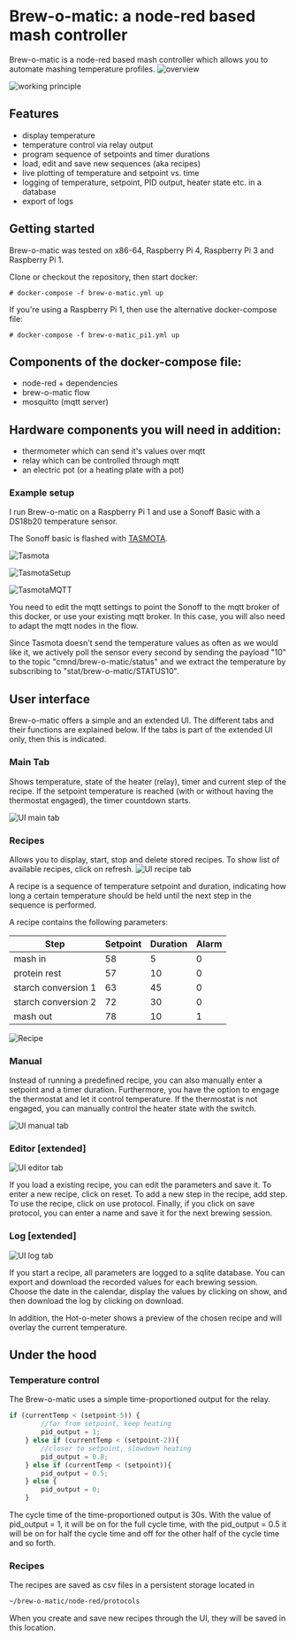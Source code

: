 # Brew-o-matic: a node-red based mash controller

Brew-o-matic is a node-red based mash controller which allows you to automate mashing
temperature profiles.
![overview][overview]

![working principle][principle]

## Features
* display temperature
* temperature control via relay output
* program sequence of setpoints and timer durations
* load, edit and save new sequences (aka recipes)
* live plotting of temperature and setpoint vs. time
* logging of temperature, setpoint, PID output, heater state etc. in a database
* export of logs





## Getting started
Brew-o-matic was tested on x86-64, Raspberry Pi 4, Raspberry Pi 3 and Raspberry Pi 1.

Clone or checkout the repository, then start docker:
```console
# docker-compose -f brew-o-matic.yml up
```
If you're using a Raspberry Pi 1, then use the alternative docker-compose file:

```console
# docker-compose -f brew-o-matic_pi1.yml up
```

## Components of the docker-compose file:
- node-red + dependencies
- brew-o-matic flow
- mosquitto (mqtt server)

## Hardware components you will need in addition:
- thermometer which can send it's values over mqtt
- relay which can be controlled through mqtt
- an electric pot (or a heating plate with a pot)

### Example setup
I run Brew-o-matic on a Raspberry Pi 1 and use a Sonoff Basic with a DS18b20 temperature sensor.

The Sonoff basic is flashed with [TASMOTA](https://github.com/arendst/Tasmota).

![Tasmota][TasmotaMain]

![TasmotaSetup][TasmotaSetup]

![TasmotaMQTT][TasmotaMQTT]

You need to edit the mqtt settings to point the Sonoff to the mqtt broker of this docker, or use your existing mqtt broker. In this case, you will also need to adapt the mqtt nodes in the flow.

Since Tasmota doesn't send the temperature values as often as we would like it, we actively poll the sensor every second by sending the payload "10" to the topic "cmnd/brew-o-matic/status" and we extract the temperature by subscribing to "stat/brew-o-matic/STATUS10".


## User interface

Brew-o-matic offers a simple and an extended UI.
The different tabs and their functions are explained below.
If the tabs is part of the extended UI only, then this is indicated.

### Main Tab
Shows temperature, state of the heater (relay), timer and current step of the recipe.
If the setpoint temperature is reached (with or without having the thermostat engaged), the timer countdown starts.


![UI main tab][mainTab]
### Recipes
Allows you to display, start, stop and delete stored recipes.
To show list of available recipes, click on refresh.
![UI recipe tab][recipeTab]

A recipe is a sequence of temperature setpoint and duration, indicating how long a certain temperature should be held until the next step in the sequence is performed.

A recipe contains the following parameters:

Step | Setpoint | Duration | Alarm
--- | --- | --- | ---
mash in | 58 | 5 | 0
protein rest | 57 | 10 | 0
starch conversion 1 | 63 | 45 | 0
starch conversion 2 | 72 | 30 | 0
mash out | 78 | 10 | 1

![Recipe][recipe]

### Manual
Instead of running a predefined recipe, you can also manually enter a setpoint and a timer duration.
Furthermore, you have  the option to engage the thermostat and let it control temperature.
If the thermostat is not engaged, you can manually control the heater state with the switch.

![UI manual tab][manualTab]

### Editor [extended]
![UI editor tab][editorTab]

If you load a existing recipe, you can edit the parameters and save it.
To enter a new recipe, click on reset. To add a new step in the recipe, add step.
To use the recipe, click on use protocol. Finally, if you click on save protocol, you can enter a name and save it for the next brewing session.

### Log [extended]
![UI log tab][logTab]

If you start a recipe, all parameters are logged to a sqlite database.
You can export and download the recorded values for each brewing session.
Choose the date in the calendar, display the values by clicking on show, and then download the log by clicking on download.

In addition, the Hot-o-meter shows a preview of the chosen recipe and will overlay the current temperature.

## Under the hood

### Temperature control
The Brew-o-matic uses a simple time-proportioned output for the relay.
``` javascript
if (currentTemp < (setpoint-5)) {
        //far from setpoint, keep heating
        pid_output = 1;
    } else if (currentTemp < (setpoint-2)){
        //closer to setpoint, slowdown heating
        pid_output = 0.8;
    } else if (currentTemp < (setpoint)){
        pid_output = 0.5;
    } else {
        pid_output = 0;
    }
```

The cycle time of the time-proportioned output is 30s. With the value of pid_output = 1, it will be on for the full cycle time, with the pid_output = 0.5 it will be on for half the cycle time and off for the other half of the cycle time and so forth.

### Recipes
The recipes are saved as csv files in a persistent storage located in
```bash
~/brew-o-matic/node-red/protocols
```
When you create and save new recipes through the UI, they will be saved in this location.


[overview]: ./documentation/images/Brew-o-matic_overview.jpg
 "Brew-o-matic overview"
[principle]: ./documentation/images/Brew-o-matic_working_principle.png
 "working principle"
[mainTab]: ./documentation/images/UI_tab_main.png "main tab"
[recipeTab]: ./documentation/images/UI_tab_recipe.png "recipe tab"
[manualTab]: ./documentation/images/UI_tab_Manual.png "manual tab"

[recipe]: ./documentation/images/Recipe.png "recipe"
[editorTab]: ./documentation/images/UI_tab_editor.png "editor"
[logTab]: ./documentation/images/UI_tab_Log.png "log"
[TasmotaMain]: ./documentation/images/Sonoff_Tasmota.png "Tasmota main"
[TasmotaSetup]:./documentation/images/Tasmota_DS18b20.png "Tamota config"
[TasmotaMQTT]: ./documentation/images/Tasmota_mqtt.png "Tasmota mqtt"
